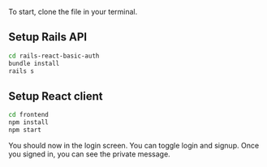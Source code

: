 To start, clone the file in your terminal.

## Setup Rails API

```bash
cd rails-react-basic-auth
bundle install
rails s
```


## Setup React client

```bash
cd frontend
npm install
npm start
```

You should now in the login screen. You can toggle login and signup. Once you signed in, you can see the private message.
